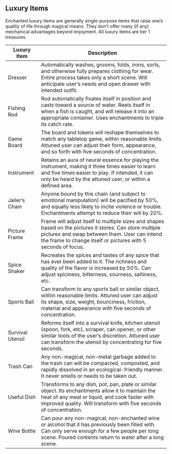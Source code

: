 ## Luxury Items

Enchanted luxury items are generally single-purpose items that raise one’s quality of life through magical means. They don’t offer many (if any) mechanical advantages beyond enjoyment. All luxury items are tier 1 treasures.

 **Luxury Item**  | **Description**                                                                                                                                                                                                            
------------------|----------------------------------------------------------------------------------------------------------------------------------------------------------------------------------------------------------------------------
 Dresser          | Automatically washes, grooms, folds, irons, sorts, and otherwise fully prepares clothing for wear. Entire process takes only a short scene. Will anticipate user’s needs and open drawer with intended outfit.             
 Fishing Rod      | Rod automatically fixates itself in position and casts toward a source of water. Reels itself in when a fish is caught, and will release it into an appropriate container. Uses enchantments to triple its catch rate.     
 Game Board       | The board and tokens will reshape themselves to match any tabletop game, within reasonable limits. Attuned user can adjust their form, appearance, and so forth with five seconds of concentration.                        
 Instrument       | Retains an aura of neural essence for playing the instrument, making it three times easier to learn and five times easier to play. If intended, it can only be heard by the attuned user, or within a defined area.        
 Jailer’s Chain   | Anyone bound by this chain (and subject to emotional manipulation) will be pacified by 50%, and equally less likely to incite violence or trouble. Enchantments attempt to reduce their will by 20%.                       
 Picture Frame    | Frame will adjust itself to multiple sizes and shapes based on the pictures it stores. Can store multiple pictures and swap between them. User can intend the frame to change itself or pictures with 5 seconds of focus.  
 Spice Shaker     | Recreates the spices and tastes of any spice that has ever been added to it. The richness and quality of the flavor is increased by 50%. Can adjust spiciness, bitterness, sourness, saltiness, etc.                       
 Sports Ball      | Can transform to any sports ball or similar object, within reasonable limits. Attuned user can adjust its shape, size, weight, bounciness, friction, material and appearance with five seconds of concentration.           
 Survival Utensil | Reforms itself into a survival knife, kitchen utensil (spoon, fork, etc), scraper, can opener, or other similar tools of the user’s discretion. Attuned user can transform the utensil by concentrating for five seconds.  
 Trash Can        | Any non-magical, non-metal garbage added to the trash can will be compacted, composted, and rapidly dissolved in an ecological-friendly manner. It never smells or needs to be taken out.                                  
 Useful Dish      | Transforms to any dish, pot, pan, plate or similar object. Its enchantments allow it to maintain the heat of any meal or liquid, and cook faster with improved quality. Will transform with five seconds of concentration. 
 Wine Bottle      | Can pour any non-magical, non-enchanted wine or alcohol that it has previously been filled with. Can only serve enough for a few people per long scene. Poured contents return to water after a long scene.                
